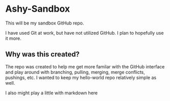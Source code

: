 # Ashy-Sandbox

This will be my sandbox GitHub repo.

I have used Git at work, but have not utilized GitHub. I plan to hopefully use it more.

## Why was this created?

The repo was created to help me get more familar with the GitHub interface and play around with branching, pulling, merging, merge conflicts, pushings, etc. I wanted to keep my hello-world repo relatively simple as well.

I also might play a little with markdown here
